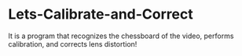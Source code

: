 # Lets-Calibrate-and-Correct
It is a program that recognizes the chessboard of the video, performs calibration, and corrects lens distortion!
